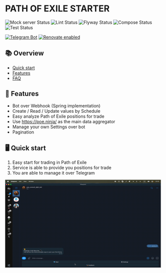 # PATH OF EXILE STARTER

![Mock server Status](https://github.com/ylazakovich/path-of-exile-starter/actions/workflows/mock.yml/badge.svg)
![Lint Status](https://github.com/ylazakovich/path-of-exile-starter/actions/workflows/lint.yml/badge.svg)
![Flyway Status](https://github.com/ylazakovich/path-of-exile-starter/actions/workflows/flyway.yml/badge.svg)
![Compose Status](https://github.com/ylazakovich/path-of-exile-starter/actions/workflows/compose.yml/badge.svg)
![Test Status](https://github.com/ylazakovich/path-of-exile-starter/actions/workflows/test.yml/badge.svg)

[![Telegram Bot](https://img.shields.io/badge/Telegram-Connect-blue.svg?logo=telegram)](https://t.me/poe_consultant_bot)
[![Renovate enabled](https://img.shields.io/badge/Renovate-enabled-brightgreen.svg?logo=renovate&style=flat)](https://renovatebot.com/)

## 📚 Overview

- [Quick start](#-quick-start)
- [Features](#-features)
- [FAQ](.github/docs/FAQ.md#-faq)

## 🚀 Features

- Bot over Webhook (Spring implementation)
- Create / Read / Update values by Schedule
- Easy analyze Path of Exile positions for trade
- Use https://poe.ninja/ as the main data aggregator
- Manage your own Settings over bot
- Pagination

## 🖥️ Quick start

1. Easy start for trading in Path of Exile
2. Service is able to provide you positions for trade
3. You are able to manage it over Telegram

![preview](https://github.com/ylazakovich/path-of-exile-starter/blob/main/.github/docs/preview.gif)
